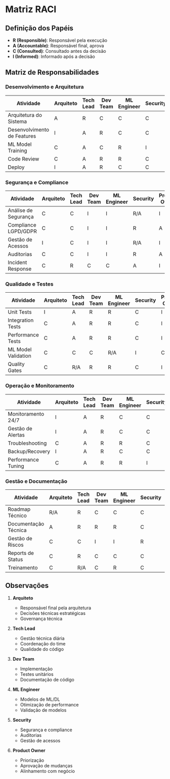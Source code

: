 # Matriz RACI

## Definição dos Papéis
- **R (Responsible)**: Responsável pela execução
- **A (Accountable)**: Responsável final, aprova
- **C (Consulted)**: Consultado antes da decisão
- **I (Informed)**: Informado após a decisão

## Matriz de Responsabilidades

### Desenvolvimento e Arquitetura

| Atividade | Arquiteto | Tech Lead | Dev Team | ML Engineer | Security | Product Owner |
|-----------|-----------|-----------|----------|-------------|----------|---------------|
| Arquitetura do Sistema | A | R | C | C | C | I |
| Desenvolvimento de Features | I | A | R | C | C | C |
| ML Model Training | C | A | C | R | I | I |
| Code Review | C | A | R | R | C | I |
| Deploy | I | A | R | C | C | I |

### Segurança e Compliance

| Atividade | Arquiteto | Tech Lead | Dev Team | ML Engineer | Security | Product Owner |
|-----------|-----------|-----------|----------|-------------|----------|---------------|
| Análise de Segurança | C | C | I | I | R/A | I |
| Compliance LGPD/GDPR | C | C | I | I | R | A |
| Gestão de Acessos | I | C | I | I | R/A | I |
| Auditorias | C | C | I | I | R | A |
| Incident Response | C | R | C | C | A | I |

### Qualidade e Testes

| Atividade | Arquiteto | Tech Lead | Dev Team | ML Engineer | Security | Product Owner |
|-----------|-----------|-----------|----------|-------------|----------|---------------|
| Unit Tests | I | A | R | R | C | I |
| Integration Tests | C | A | R | R | C | I |
| Performance Tests | C | A | R | R | C | I |
| ML Model Validation | C | C | C | R/A | I | C |
| Quality Gates | C | R/A | R | R | C | I |

### Operação e Monitoramento

| Atividade | Arquiteto | Tech Lead | Dev Team | ML Engineer | Security | Product Owner |
|-----------|-----------|-----------|----------|-------------|----------|---------------|
| Monitoramento 24/7 | I | A | R | C | C | I |
| Gestão de Alertas | I | A | R | C | C | I |
| Troubleshooting | C | A | R | R | C | I |
| Backup/Recovery | I | A | R | C | C | I |
| Performance Tuning | C | A | R | R | I | I |

### Gestão e Documentação

| Atividade | Arquiteto | Tech Lead | Dev Team | ML Engineer | Security | Product Owner |
|-----------|-----------|-----------|----------|-------------|----------|---------------|
| Roadmap Técnico | R/A | R | C | C | C | C |
| Documentação Técnica | A | R | R | R | C | I |
| Gestão de Riscos | C | C | I | I | R | A |
| Reports de Status | C | R | C | C | C | A |
| Treinamento | C | R/A | C | R | C | I |

## Observações

1. **Arquiteto**
   - Responsável final pela arquitetura
   - Decisões técnicas estratégicas
   - Governança técnica

2. **Tech Lead**
   - Gestão técnica diária
   - Coordenação do time
   - Qualidade do código

3. **Dev Team**
   - Implementação
   - Testes unitários
   - Documentação de código

4. **ML Engineer**
   - Modelos de ML/DL
   - Otimização de performance
   - Validação de modelos

5. **Security**
   - Segurança e compliance
   - Auditorias
   - Gestão de acessos

6. **Product Owner**
   - Priorização
   - Aprovação de mudanças
   - Alinhamento com negócio 